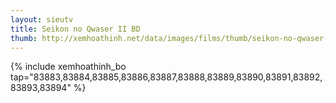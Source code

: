 ```yaml
---
layout: sieutv
title: Seikon no Qwaser II BD
thumb: http://xemhoathinh.net/data/images/films/thumb/seikon-no-qwaser-ii-bd-seikon-no-qwaser-ii-bd-2012.jpg
---
```

{% include xemhoathinh_bo tap="83883,83884,83885,83886,83887,83888,83889,83890,83891,83892,83893,83894" %} 
